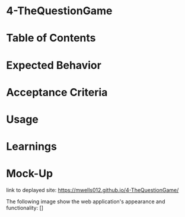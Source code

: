 # 4-TheQuestionGame

# Table of Contents

# Expected Behavior

# Acceptance Criteria

# Usage 

# Learnings

# Mock-Up

link to deplayed site: https://mwells012.github.io/4-TheQuestionGame/

The following image show the web application's appearance and functionality:
[]